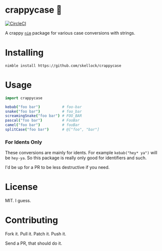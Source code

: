 # crappycase 💩

[![CircleCI](https://circleci.com/gh/skellock/crappycase.svg?style=svg)](https://circleci.com/gh/skellock/crappycase)

A crappy [`nim`](https://nim-lang.org) package for various case conversions with strings.

# Installing

`nimble install https://github.com/skellock/crappycase`

# Usage

```nim
import crappycase

kebab("foo bar")          # foo-bar
snake("foo bar")          # foo_bar
screamingSnake("foo bar") # FOO_BAR
pascal("foo bar")         # FooBar
camel("foo bar")          # fooBar
splitCase("foo bar")      # @["foo", "bar"]
```

### For Idents Only

These conversions are mainly for idents. For example `kebab("hey* ya")` will be `hey-ya`. So this package is really only good for identifiers and such.

I'd be up for a PR to be less destructive if you need.

# License

MIT. I guess.

# Contributing

Fork it. Pull it. Patch it. Push it.

Send a PR, that should do it.
